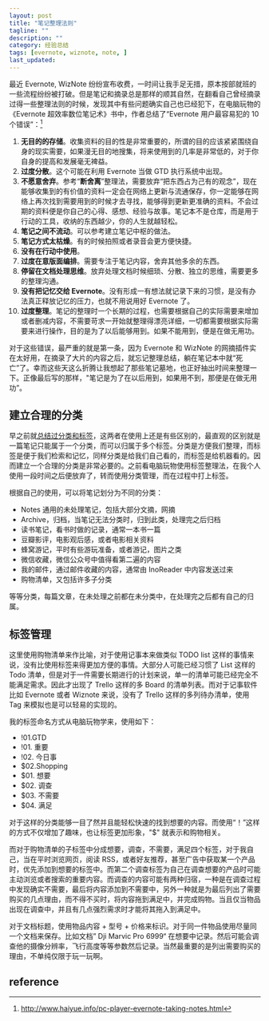 ```yaml
---
layout: post
title: "笔记整理法则"
tagline: ""
description: ""
category: 经验总结
tags: [evernote, wiznote, note, ]
last_updated:
---
```


最近 Evernote, WizNote 纷纷宣布收费，一时间让我手足无措，原本按部就班的一些流程纷纷被打破。但是笔记和摘录总是那样的顺其自然，在翻看自己曾经摘录过得一些整理法则的时候，发现其中有些问题确实自己也已经犯下，在电脑玩物的《Evernote 超效率数位笔记术》书中，作者总结了“Evernote 用户最容易犯的 10 个错误”：[^1]

1. **无目的的存储**。收集资料的目的性是非常重要的，所谓的目的应该紧紧围绕自身的现实需要，如果漫无目的地搜集，将来使用到的几率是非常低的，对于你自身的提高和发展毫无裨益。
2. **过度分散**。这个可能在利用 Evernote 当做 GTD 执行系统中出现。
3. **不愿意舍弃**。参考“**断舍离**”整理法，需要放弃“把东西占为己有的观念”，现在能够收集到的有价值的资料一定会在网络上更新与流通保存，你一定能够在网络上再次找到需要用到的时候才去寻找，能够得到更新更准确的资料。不会过期的资料便是你自己的心得、感想、经验与故事。笔记本不是仓库，而是用于行动的工具，收纳的东西越少，你的人生就越轻松。
4. **笔记之间不流动**。可以参考建立笔记中枢的做法。
5. **笔记方式太枯燥**。有的时候拍照或者录音会更方便快捷。
6. **没有在行动中使用**。
7. **过度在意版面编排**。需要专注于笔记内容，舍弃其他多余的东西。
8. **停留在文档处理思维**。放弃处理文档时候细琐、分散、独立的思维，需要更多的整理沟通。
9. **没有把记忆交给 Evernote**。没有形成一有想法就记录下来的习惯，是没有办法真正释放记忆的压力，也就不用说用好 Evernote 了。
10. **过度整理**。笔记的整理时一个长期的过程，也需要根据自己的实际需要来增加或者删减内容，不需要苛求一开始就整理得漂亮详细，一切都需要根据实际需要来进行操作，目的是为了以后能够用到。如果不能用到，便是在做无用功。

对于这些错误，最严重的就是第一条，因为 Evernote 和 WizNote 的网摘插件实在太好用，在摘录了大片的内容之后，就忘记整理总结，躺在笔记本中就“死亡”了。幸而这些天这么折腾让我想起了那些笔记墓地，也正好抽出时间来整理一下。正像最后写的那样，"笔记是为了在以后用到，如果用不到，那便是在做无用功”。

## 建立合理的分类
早之前就[总结过分类和标签](/post/2016/11/folder-vs-tag-lable.html)，这两者在使用上还是有些区别的，最直观的区别就是一篇笔记只能属于一个分类，而可以归属于多个标签。分类是方便我们整理，而标签是便于我们检索和记忆，同样分类是给我们自己看的，而标签是给机器看的。因而建立一个合理的分类是非常必要的。之前看电脑玩物使用标签整理法，在我个人使用一段时间之后便放弃了，转而使用分类管理，而在过程中打上标签。

根据自己的使用，可以将笔记划分为不同的分类：

- Notes 通用的未处理笔记，包括大部分文摘，网摘
- Archive，归档，当笔记无法分类时，归到此类，处理完之后归档
- 读书笔记，看书时做的记录，通常一本书一篇
- 豆瓣影评，电影观后感，或者电影相关资料
- 蜂窝游记，平时有些游玩准备，或者游记，图片之类
- 微信收藏，微信公众号中值得看第二遍的内容
- 我的邮件，通过邮件收藏的内容，通常由 InoReader 中内容发送过来
- 购物清单，又包括许多子分类

等等分类，每篇文章，在未处理之前都在未分类中，在处理完之后都有自己的归属。

## 标签管理

这里使用购物清单来作比喻，对于使用记事本来做类似 TODO list 这样的事情来说，没有比使用标签来得更加方便的事情。大部分人可能已经习惯了 List 这样的 Todo 清单，但是对于一件需要长期进行的计划来说，单一的清单可能已经完全不能满足需求。因此才出现了 Trello 这样的多 Board 的清单列表。而对于记事软件比如 Evernote 或者 Wiznote 来说，没有了 Trello 这样的多列待办清单，使用 Tag 来模拟也是可以轻易的实现的。

我的标签命名方式从电脑玩物学来，使用如下：

- !01.GTD
- !01. 重要
- !02. 今日事
- $02.Shopping
- $01. 想要
- $02. 调查
- $03. 不需要
- $04. 满足


对于这样的分类能够一目了然并且能轻松快速的找到想要的内容。而使用“！”这样的方式不仅增加了趣味，也让标签更加形象，"$" 就表示和购物相关。

而对于购物清单的子标签中分成想要，调查，不需要，满足四个标签，对于我自己，当在平时浏览网页，阅读 RSS，或者好友推荐，甚至广告中获取某一个产品时，优先添加到想要的标签中。而第二个调查标签为自己在调查想要的产品时可能主动浏览或者搜索的重要内容。而调查的内容可能有两种归宿，一种是在调查过程中发现确实不需要，最后将内容添加到不需要中，另外一种就是为最后列出了需要购买的几点理由，而不得不买时，将内容拖到满足中，并完成购物。当且仅当物品出现在调查中，并且有几点强烈需求时才能将其拖入到满足中。

对于文档标题，使用物品内容 + 型号 + 价格来标识。对于同一件物品使用尽量同一个文档来保存。比如文档” Dji Marvic Pro 6999“ 在想要中记录。然后可能会调查他的摄像分辨率，飞行高度等等参数然后记录。当然最重要的是列出需要购买的理由，不单纯仅限于玩一玩啊。



## reference

[^1]: <http://www.haiyue.info/pc-player-evernote-taking-notes.html>

